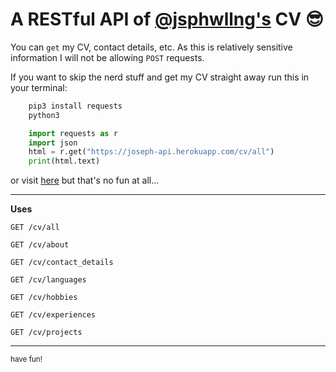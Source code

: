 # A RESTful API of [@jsphwllng's](https://twitter.com/jsphWllng) CV 😎
You can `get` my CV, contact details, etc. As this is relatively sensitive information I will not be allowing `POST` requests.

If you want to skip the nerd stuff and get my CV straight away run this in your terminal:
```bash
    pip3 install requests
    python3
```
```python
    import requests as r
    import json
    html = r.get("https://joseph-api.herokuapp.com/cv/all")
    print(html.text)
```
or visit [here](https://joseph-api.herokuapp.com/cv/all) but that's no fun at all...

***
**Uses**

`GET /cv/all`

`GET /cv/about`

`GET /cv/contact_details`

`GET /cv/languages`

`GET /cv/hobbies`

`GET /cv/experiences`

`GET /cv/projects`
***
<sub>have fun!</sub>

